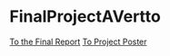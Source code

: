 # FinalProjectAVertto
[To the Final Report](files/Final_Report)
[To Project Poster](files/final_project_poster)
